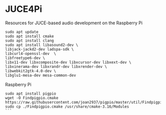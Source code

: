 # JUCE4Pi
Resources for JUCE-based audio development on the Raspberry Pi

```console
sudo apt update
sudo apt install cmake
sudo apt install clang
sudo apt install libasound2-dev \
libjack-jackd2-dev ladspa-sdk \
libcurl4-openssl-dev  \
libfreetype6-dev \
libx11-dev libxcomposite-dev libxcursor-dev libxext-dev \
libxinerama-dev libxrandr-dev libxrender-dev \
libwebkit2gtk-4.0-dev \
libglu1-mesa-dev mesa-common-dev
```

Raspberry Pi

````console
sudo apt install pigpio
wget -O Findpigpio.cmake https://raw.githubusercontent.com/joan2937/pigpio/master/util/Findpigpio.cmake
sudo cp ./Findpigpio.cmake /usr/share/cmake-3.16/Modules
```
